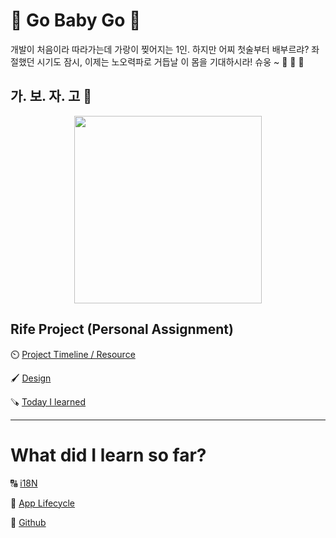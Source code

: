 # 💜 Go Baby Go 💜

개발이 처음이라 따라가는데 가랑이 찢어지는 1인. 하지만 어찌 첫술부터 배부르랴? 좌절했던 시기도 잠시, 이제는 노오력파로 거듭날 이 몸을 기대하시라! 슈웅 ~ 🏁 🎠 🏇



## **가. 보. 자. 고 👊**

<p align="center">
<img src="https://w.namu.la/s/67e2fa7efdd131ddb2e35006b5ff52ccd6e36c8f82c7161722bcecbc7cc050c9a00f8ab92175f3966ca00dbfcda5b214fbf37752da4d9ddb0fc610d56cd836f6f2c074da1dad6347ac627c95c66f8f949792cd5107274768ca3b46ea4b49b6f6" width="300" >
</p>


## Rife Project (Personal Assignment) 

⏲️ [Project Timeline / Resource](https://beforeanythingelse.notion.site/Project-Timeline-1a3cdfa636384573b1effaa7e8e11207)

🖌️ [Design](https://www.figma.com/file/KCnBgog7KWwLDON9irehCR/Rife-App-Design?node-id=0%3A1)

🪚 [Today I learned](https://beforeanythingelse.notion.site/Today-I-Learned-Personal-Project-7dd5bc4745014201b837847df4d53bd9)

---

# What did I learn so far?

🔠 [i18N](https://beforeanythingelse.notion.site/I18N-564005ff43c0437ba387ee65ef133971)

👴 [App Lifecycle](https://beforeanythingelse.notion.site/Day-3-UIKit-View-397baab1612c4028abec6aedd5fe0c4c)

🔰 [Github](https://beforeanythingelse.notion.site/Github-0aea63e2cede42f7a7f6e493c6990edd)





